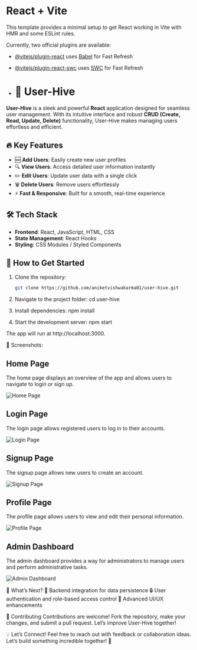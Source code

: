 # React + Vite

This template provides a minimal setup to get React working in Vite with HMR and some ESLint rules.

Currently, two official plugins are available:

- [@vitejs/plugin-react](https://github.com/vitejs/vite-plugin-react/blob/main/packages/plugin-react/README.md) uses [Babel](https://babeljs.io/) for Fast Refresh
- [@vitejs/plugin-react-swc](https://github.com/vitejs/vite-plugin-react-swc) uses [SWC](https://swc.rs/) for Fast Refresh

- # 🚀 User-Hive  

**User-Hive** is a sleek and powerful **React** application designed for seamless user management. With its intuitive interface and robust **CRUD (Create, Read, Update, Delete)** functionality, User-Hive makes managing users effortless and efficient.  

## 🔥 Key Features  
- 🆕 **Add Users**: Easily create new user profiles  
- 🔍 **View Users**: Access detailed user information instantly  
- ✏️ **Edit Users**: Update user data with a single click  
- 🗑️ **Delete Users**: Remove users effortlessly  
- ⚡ **Fast & Responsive**: Built for a smooth, real-time experience  

## 🛠 Tech Stack  
- **Frontend**: React, JavaScript, HTML, CSS  
- **State Management**: React Hooks  
- **Styling**: CSS Modules / Styled Components  

## 🚧 How to Get Started  
1. Clone the repository:  
   ```bash  
   git clone https://github.com/aniketvishwakarma01/user-hive.git  

2. Navigate to the project folder:
    cd user-hive

3. Install dependencies:
    npm install 

4. Start the development server:
    npm start

The app will run at http://localhost:3000.

📸 Screenshots:
## Home Page

The home page displays an overview of the app and allows users to navigate to login or sign up.

![Home Page](/public/Screenshot%202025-01-15%20221150.png)

## Login Page

The login page allows registered users to log in to their accounts.

![Login Page](/public/Screenshot%202025-01-15%20221209.png)

## Signup Page

The signup page allows new users to create an account.

![Signup Page](/public/Screenshot%202025-01-15%20221230.png)

## Profile Page

The profile page allows users to view and edit their personal information.

![Profile Page](/public/Screenshot%202025-01-15%20221320.png)

## Admin Dashboard

The admin dashboard provides a way for administrators to manage users and perform administrative tasks.

![Admin Dashboard](/public/Screenshot%202025-01-15%20221345.png)


🚀 What’s Next?
🔗 Backend integration for data persistence
🔒 User authentication and role-based access control
🎨 Advanced UI/UX enhancements

🤝 Contributing
Contributions are welcome! Fork the repository, make your changes, and submit a pull request. Let’s improve User-Hive together!

💡 Let’s Connect!
Feel free to reach out with feedback or collaboration ideas. Let’s build something incredible together! 🌟
